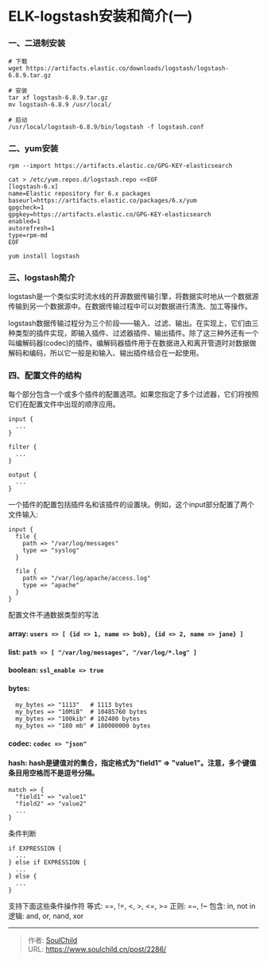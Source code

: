# ELK-logstash安装和简介(一)

<!--more-->
### 一、二进制安装
```
# 下载
wget https://artifacts.elastic.co/downloads/logstash/logstash-6.8.9.tar.gz

# 安装
tar xf logstash-6.8.9.tar.gz
mv logstash-6.8.9 /usr/local/

# 启动
/usr/local/logstash-6.8.9/bin/logstash -f logstash.conf

```


### 二、yum安装
```
rpm --import https://artifacts.elastic.co/GPG-KEY-elasticsearch
```

```
cat > /etc/yum.repos.d/logstash.repo <<EOF
[logstash-6.x]
name=Elastic repository for 6.x packages
baseurl=https://artifacts.elastic.co/packages/6.x/yum
gpgcheck=1
gpgkey=https://artifacts.elastic.co/GPG-KEY-elasticsearch
enabled=1
autorefresh=1
type=rpm-md
EOF
```

```
yum install logstash
```


### 三、logstash简介
logstash是一个类似实时流水线的开源数据传输引擎，将数据实时地从一个数据源传输到另一个数据源中。在数据传输过程中可以对数据进行清洗、加工等操作。

logstash数据传输过程分为三个阶段——输入、过滤、输出。在实现上，它们由三种类型的插件实现，即输入插件、过滤器插件、输出插件。除了这三种外还有一个叫编解码器(codec)的插件。编解码器插件用于在数据进入和离开管道时对数据做解码和编码，所以它一般是和输入、输出插件结合在一起使用。


### 四、配置文件的结构
每个部分包含一个或多个插件的配置选项。如果您指定了多个过滤器，它们将按照它们在配置文件中出现的顺序应用。
```
input {
  ...
}

filter {
  ...
}

output {
  ...
}
```
一个插件的配置包括插件名和该插件的设置块。例如，这个input部分配置了两个文件输入:
```
input {
  file {
    path => "/var/log/messages"
    type => "syslog"
  }

  file {
    path => "/var/log/apache/access.log"
    type => "apache"
  }
}
```

配置文件不通数据类型的写法
#### array: `users => [ {id => 1, name => bob}, {id => 2, name => jane} ]`
#### list: `path => [ "/var/log/messages", "/var/log/*.log" ]`
#### boolean: `ssl_enable => true`
#### bytes: 
```
  my_bytes => "1113"   # 1113 bytes
  my_bytes => "10MiB"  # 10485760 bytes
  my_bytes => "100kib" # 102400 bytes
  my_bytes => "180 mb" # 180000000 bytes
```
#### codec: `codec => "json"`
#### hash: hash是键值对的集合，指定格式为"field1" => "value1"。注意，多个键值条目用空格而不是逗号分隔。
```
match => {
  "field1" => "value1"
  "field2" => "value2"
  ...
}
```

条件判断
```
if EXPRESSION {
  ...
} else if EXPRESSION {
  ...
} else {
  ...
}
```
支持下面这些条件操作符
等式: ==, !=, <, >, <=, >=
正则: =~, !~ 
包含: in, not in
逻辑: and, or, nand, xor













---

> 作者: [SoulChild](https://www.soulchild.cn)  
> URL: https://www.soulchild.cn/post/2286/  

